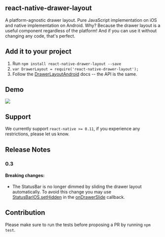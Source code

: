 ## react-native-drawer-layout

A platform-agnostic drawer layout. Pure JavaScript implementation on iOS and native implementation on Android. Why? Because the drawer layout is a useful component regardless of the platform! And if you can use it without changing any code, that's perfect.

## Add it to your project

1. Run `npm install react-native-drawer-layout --save`
2. `var DrawerLayout = require('react-native-drawer-layout');`
3. Follow the [DrawerLayoutAndroid](https://facebook.github.io/react-native/docs/drawerlayoutandroid.html#content) docs -- the API is the same.

## Demo

![](https://raw.githubusercontent.com/iodine/react-native-drawer-layout/master/example.gif)

## Support

We currently support `react-native >= 0.11`, if you experience any restrictions, please let us know.

## Release Notes

### 0.3

#### Breaking changes:
- The StatusBar is no longer dimmed by sliding the drawer layout automatically. To avoid this change you may use [StatusBarIOS.setHidden](https://facebook.github.io/react-native/docs/statusbarios.html#sethidden) in the [onDrawerSlide](https://facebook.github.io/react-native/docs/drawerlayoutandroid.html#ondrawerslide) callback.

## Contribution

Please make sure to run the tests before proposing a PR by running `npm test`.
